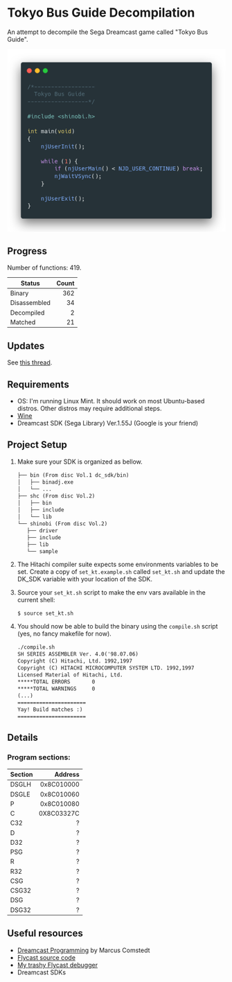 # Tokyo Bus Guide Decompilation

An attempt to decompile the Sega Dreamcast game called "Tokyo Bus Guide".

![Main function hero](./tbg.png)

## Progress

Number of functions: 419.

Status       | Count |
-------------|------:|
Binary       | 362   |
Disassembled | 34    |
Decompiled   | 2     |
Matched      | 21    |

## Updates
See [this thread](https://twitter.com/lhs_azevedo/status/1508270685784793089).

## Requirements
- OS: I'm running Linux Mint. It should work on most Ubuntu-based distros. Other distros may require additional steps.
- [Wine](https://www.winehq.org/)
- Dreamcast SDK (Sega Library) Ver.1.55J (Google is your friend)

## Project Setup
1. Make sure your SDK is organized as bellow.
   ```
   ├── bin (From disc Vol.1 dc_sdk/bin)
   │   ├── binadj.exe
   │   └── ...
   ├── shc (From disc Vol.2)
   │   ├── bin
   │   ├── include
   │   └── lib
   └── shinobi (From disc Vol.2)
      ├── driver
      ├── include
      ├── lib
      └── sample
   ```

2. The Hitachi compiler suite expects some environments variables to be set. Create a copy of `set_kt.example.sh` called `set_kt.sh` and update the DK_SDK variable with your location of the SDK.

3. Source your `set_kt.sh` script to make the env vars available in the current shell:
   ```
   $ source set_kt.sh
   ```

4. You should now be able to build the binary using the `compile.sh` script (yes, no fancy makefile for now).
   ```
   ./compile.sh
   SH SERIES ASSEMBLER Ver. 4.0('98.07.06)
   Copyright (C) Hitachi, Ltd. 1992,1997
   Copyright (C) HITACHI MICROCOMPUTER SYSTEM LTD. 1992,1997
   Licensed Material of Hitachi, Ltd.
   *****TOTAL ERRORS       0
   *****TOTAL WARNINGS     0
   (...)
   ======================
   Yay! Build matches :)
   ======================
   ```

## Details

### Program sections:

| Section       | Address    |
| ------------- | ---------: |
| DSGLH         | 0x8C010000 |
| DSGLE         | 0x8C010060 |
| P             | 0x8C010080 |
| C             | 0X8C03327C |
| C32           | ?          |
| D             | ?          |
| D32           | ?          |
| PSG           | ?          |
| R             | ?          |
| R32           | ?          |
| CSG           | ?          |
| CSG32         | ?          |
| DSG           | ?          |
| DSG32         | ?          |

## Useful resources
- [Dreamcast Programming](https://mc.pp.se/dc/) by Marcus Comstedt
- [Flycast source code](https://github.com/flyinghead/flycast)
- [My trashy Flycast debugger](https://github.com/lhsazevedo/flycast/tree/dbgnet)
- Dreamcast SDKs
